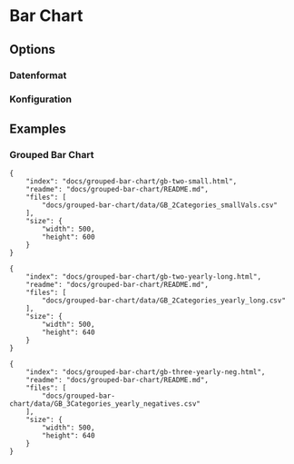 # Bar Chart

## Options

### Datenformat

### Konfiguration

## Examples

### Grouped Bar Chart

```project
{
    "index": "docs/grouped-bar-chart/gb-two-small.html",
    "readme": "docs/grouped-bar-chart/README.md",
    "files": [
        "docs/grouped-bar-chart/data/GB_2Categories_smallVals.csv"
    ],
    "size": {
        "width": 500,
        "height": 600
    }
}
```

```project
{
    "index": "docs/grouped-bar-chart/gb-two-yearly-long.html",
    "readme": "docs/grouped-bar-chart/README.md",
    "files": [
        "docs/grouped-bar-chart/data/GB_2Categories_yearly_long.csv"
    ],
    "size": {
        "width": 500,
        "height": 640
    }
}
```

```project
{
    "index": "docs/grouped-bar-chart/gb-three-yearly-neg.html",
    "readme": "docs/grouped-bar-chart/README.md",
    "files": [
        "docs/grouped-bar-chart/data/GB_3Categories_yearly_negatives.csv"
    ],
    "size": {
        "width": 500,
        "height": 640
    }
}
```
